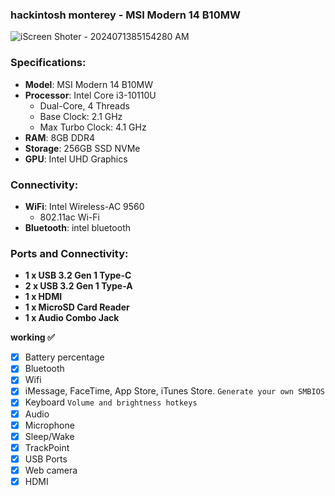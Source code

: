 ### hackintosh monterey - MSI Modern 14 B10MW

![iScreen Shoter - 2024071385154280 AM](https://github.com/user-attachments/assets/da8652d7-7a75-4593-b022-cf766f6ecde2)

### Specifications:

- **Model**: MSI Modern 14 B10MW
- **Processor**: Intel Core i3-10110U
  - Dual-Core, 4 Threads
  - Base Clock: 2.1 GHz
  - Max Turbo Clock: 4.1 GHz
- **RAM**: 8GB DDR4
- **Storage**: 256GB SSD NVMe
- **GPU**: Intel UHD Graphics

### Connectivity:
- **WiFi**: Intel Wireless-AC 9560
  - 802.11ac Wi-Fi
- **Bluetooth**: intel bluetooth

### Ports and Connectivity:
- **1 x USB 3.2 Gen 1 Type-C**
- **2 x USB 3.2 Gen 1 Type-A**
- **1 x HDMI**
- **1 x MicroSD Card Reader**
- **1 x Audio Combo Jack**

<summary><strong>working ✅</strong></summary>

- [x] Battery percentage
- [x] Bluetooth 
- [x] Wifi
- [x] iMessage, FaceTime, App Store, iTunes Store. `Generate your own SMBIOS`
- [x] Keyboard `Volume and brightness hotkeys`
- [x] Audio
- [x] Microphone
- [x] Sleep/Wake 
- [x] TrackPoint
- [x] USB Ports
- [x] Web camera
- [x] HDMI
